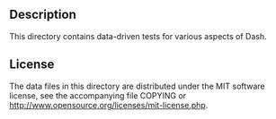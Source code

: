 Description
------------

This directory contains data-driven tests for various aspects of Dash.

License
--------

The data files in this directory are distributed under the MIT software
license, see the accompanying file COPYING or
http://www.opensource.org/licenses/mit-license.php.

